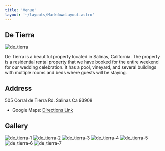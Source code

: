 ```yaml
---
title: 'Venue'
layout: '~/layouts/MarkdownLayout.astro'
---
```


## De Tierra

![de_tierra](/assets/house.jpg)

De Tierra is a beautiful property located in Salinas, California. The property is a residential rental property that we have booked for the entire weekend for our wedding celebration. It has a pool, vineyard, and several buildings with multiple rooms and beds where guests will be staying.

## Address

505 Corral de Tierra Rd. Salinas Ca 93908

- Google Maps: [Directions Link](https://maps.app.goo.gl/e9ZA5bm9XZ361UqLA)

## Gallery

![de_tierra-1](/assets/house_full.jpg)
![de_tierra-2](/assets/house_drone_shot.jpg)
![de_tierra-3](/assets/house_inside.jpg)
![de_tierra-4](/assets/house_with_pool.jpg)
![de_tierra-5](/assets/outside_house.jpg)
![de_tierra-6](/assets/outside_house_2.jpg)
![de_tierra-7](/assets/table.jpg)
